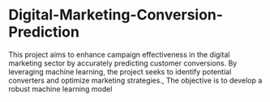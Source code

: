 # Digital-Marketing-Conversion-Prediction
This project aims to enhance campaign effectiveness in the digital marketing sector by accurately predicting customer conversions. By leveraging machine learning, the project seeks to identify potential converters and optimize marketing strategies., The objective is to develop a robust machine learning model
